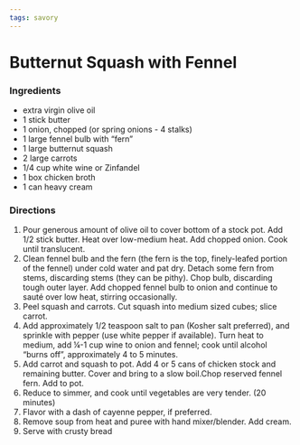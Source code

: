 ```yaml
---
tags: savory
---
```

# Butternut Squash with Fennel

### Ingredients
- extra virgin olive oil
- 1 stick butter
- 1 onion, chopped (or spring onions - 4 stalks)
- 1 large fennel bulb with “fern”
- 1 large butternut squash
- 2 large carrots
- 1/4 cup white wine or Zinfandel
- 1 box chicken broth 
- 1 can heavy cream

### Directions
1. Pour generous amount of olive oil to cover bottom of a stock pot. Add 1/2 stick butter. Heat over low-medium heat. Add chopped onion. Cook until translucent.
2. Clean fennel bulb and the fern (the fern is the top, finely-leafed portion of the fennel) under cold water and pat dry. Detach some fern from stems, discarding stems (they can be pithy). Chop bulb, discarding tough outer layer. Add chopped fennel bulb to onion and continue to sauté over low heat, stirring occasionally.
3. Peel squash and carrots. Cut squash into medium sized cubes; slice carrot.
4. Add approximately 1/2 teaspoon salt to pan (Kosher salt preferred), and sprinkle with pepper (use white pepper if available). Turn heat to medium, add ¼-1 cup wine to onion and fennel; cook until alcohol “burns off”, approximately 4 to 5 minutes.
5. Add carrot and squash to pot. Add 4 or 5 cans of chicken stock and remaining butter. Cover and bring to a slow boil.Chop reserved fennel fern. Add to pot.
6. Reduce to simmer, and cook until vegetables are very tender. (20 minutes)
7. Flavor with a dash of cayenne pepper, if preferred.
8. Remove soup from heat and puree with hand mixer/blender. Add cream.
9. Serve with crusty bread
